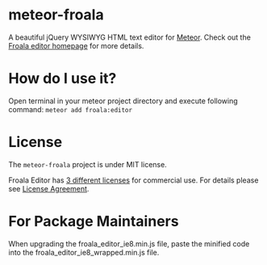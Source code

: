 meteor-froala
=============

A beautiful jQuery WYSIWYG HTML text editor for [Meteor](https://github.com/meteor/meteor).
Check out the [Froala editor homepage](https://froala.com/wysiwyg-editor) for more details.


How do I use it?
================

Open terminal in your meteor project directory and execute following command: `meteor add froala:editor`


License
=======

The `meteor-froala` project is under MIT license.

Froala Editor has [3 different licenses](https://froala.com/wysiwyg-editor/pricing/) for commercial use.
For details please see [License Agreement](https://froala.com/wysiwyg-editor/terms).

For Package Maintainers
=======================

When upgrading the froala_editor_ie8.min.js file,  paste the minified code into the froala_editor_ie8_wrapped.min.js file.